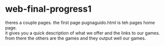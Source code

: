 # web-final-progress1
theres a couple pages. the first page pugnaguido.html is teh pages home page.<br>
it gives you a quick description of what we offer and the links to our games. <br>
from there the others are the games and they output well our games. 

